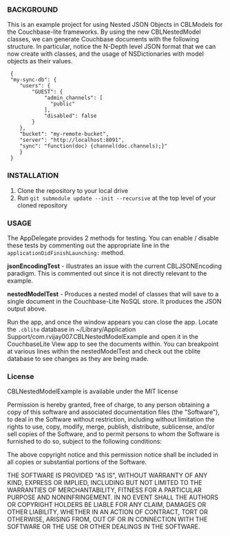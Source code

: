 ### BACKGROUND

This is an example project for using Nested JSON Objects in CBLModels for the Couchbase-lite frameworks. By using the new CBLNestedModel classes, we can generate Couchbase documents with the following structure. In particular, notice the N-Depth level JSON format that we can now create with classes, and the usage of NSDictionaries with model objects as their values.

```
 {
 "my-sync-db": {
    "users": {
        "GUEST": {
            "admin_channels": [
              "public"
            ],
            "disabled": false
        }
    },
    "bucket": "my-remote-bucket",
    "server": "http://localhost:8091",
    "sync": "function(doc) {channel(doc.channels);}"
    }
 }
```

### INSTALLATION

1.  Clone the repository to your local drive
2.  Run ```git submodule update --init --recursive``` at the top level of your cloned repository

### USAGE

The AppDelegate provides 2 methods for testing. You can enable / disable these tests by commenting out the appropriate line in the ```applicationDidFinishLaunching:``` method.

**jsonEncodingTest** - illustrates an issue with the current CBLJSONEncoding paradigm. This is commented out since it is not directly relevant to the example.

**nestedModelTest** - Produces a nested model of classes that will save to a single document in the Couchbase-Lite NoSQL store. It produces the JSON output above. 

Run the app, and once the window appears you can close the app. Locate the ```.cblite``` database in ~/Library/Application Support/com.rvijay007.CBLNestedModelExample and open it in the CouchbaseLite View app to see the documents within. You can breakpoint at various lines within the nestedModelTest and check out the cblite database to see changes as they are being made.

### License

CBLNestedModelExample is available under the MIT license

Permission is hereby granted, free of charge, to any person obtaining a copy of this software and associated documentation files (the "Software"), to deal in the Software without restriction, including without limitation the rights to use, copy, modify, merge, publish, distribute, sublicense, and/or sell copies of the Software, and to permit persons to whom the Software is furnished to do so, subject to the following conditions:

The above copyright notice and this permission notice shall be included in all copies or substantial portions of the Software.

THE SOFTWARE IS PROVIDED "AS IS", WITHOUT WARRANTY OF ANY KIND, EXPRESS OR IMPLIED, INCLUDING BUT NOT LIMITED TO THE WARRANTIES OF MERCHANTABILITY, FITNESS FOR A PARTICULAR PURPOSE AND NONINFRINGEMENT. IN NO EVENT SHALL THE AUTHORS OR COPYRIGHT HOLDERS BE LIABLE FOR ANY CLAIM, DAMAGES OR OTHER LIABILITY, WHETHER IN AN ACTION OF CONTRACT, TORT OR OTHERWISE, ARISING FROM, OUT OF OR IN CONNECTION WITH THE SOFTWARE OR THE USE OR OTHER DEALINGS IN THE SOFTWARE.
